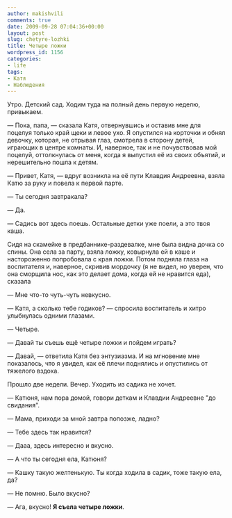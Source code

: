 ```yaml
---
author: makishvili
comments: true
date: 2009-09-28 07:04:36+00:00
layout: post
slug: chetyre-lozhki
title: Четыре ложки
wordpress_id: 1156
categories:
- life
tags:
- Катя
- Наблюдения
---
```


Утро. Детский сад. Ходим туда на полный день первую неделю, привыкаем.

— Пока, папа, — сказала Катя, отвернувшись и оставив мне для поцелуя только край щеки и левое ухо.
Я опустился на корточки и обнял девочку, которая, не отрывая глаз, смотрела в сторону детей, играющих в центре комнаты. И, наверное, так и не почувствовав мой поцелуй, оттолкнулась от меня, когда я выпустил её из своих объятий, и нерешительно пошла к детям.

— Привет, Катя, — вдруг возникла на её пути Клавдия Андреевна, взяла Катю за руку и повела к первой парте.

— Ты сегодня завтракала?

— Да.

— Садись вот здесь поешь. Остальные детки уже поели, а это твоя каша.

Сидя на скамейке в предбаннике-раздевалке, мне была видна дочка со спины. Она села за парту, взяла ложку, ковырнула ей в каше и настороженно попробовала с края ложки. Потом подняла глаза на воспитателя и, наверное, скривив мордочку (я не видел, но уверен, что она сморщила нос, как это делает дома, когда ей не нравится еда), сказала

— Мне что-то чуть-чуть невкусно.

— Катя, а сколько тебе годиков? — спросила воспитатель и хитро улыбнулась одними глазами.

— Четыре.

— Давай ты съешь ещё четыре ложки и пойдем играть?

— Давай, — ответила Катя без энтузиазма. И на мгновение мне показалось, что я увидел, как её плечи поднялись и опустились от тяжелого вздоха.

Прошло две недели. Вечер. Уходить из садика не хочет.

— Катюня, нам пора домой, говори деткам и Клавдии Андреевне "до свидания".

— Мама, приходи за мной завтра попозже, ладно?

— Тебе здесь так нравится?

— Дааа, здесь интересно и вкусно.

— А что ты сегодня ела, Катюня?

— Кашку такую желтенькую. Ты когда ходила в садик, тоже такую ела, да?

— Не помню. Было вкусно?

— Ага, вкусно! **Я съела четыре ложки**.
